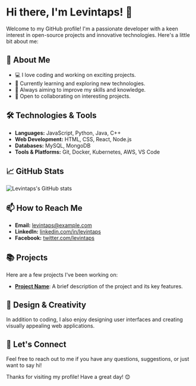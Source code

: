 # Hi there, I'm Levintaps! 👋

Welcome to my GitHub profile! I'm a passionate developer with a keen interest in open-source projects and innovative technologies. Here's a little bit about me:

## 🚀 About Me
- 💻 I love coding and working on exciting projects.
- 🌱 Currently learning and exploring new technologies.
- 🎯 Always aiming to improve my skills and knowledge.
- 🤝 Open to collaborating on interesting projects.

## 🛠️ Technologies & Tools
- **Languages:** JavaScript, Python, Java, C++
- **Web Development:** HTML, CSS, React, Node.js
- **Databases:** MySQL, MongoDB
- **Tools & Platforms:** Git, Docker, Kubernetes, AWS, VS Code

## 📈 GitHub Stats
![Levintaps's GitHub stats](https://github-readme-stats.vercel.app/api?username=Levintaps&show_icons=true&theme=radical)

## 📫 How to Reach Me
- **Email:** [levintaps@example.com](levintaps@gmail.com.com)
- **LinkedIn:** [linkedin.com/in/levintaps](https://linkedin.com/in/levintaps)
- **Facebook:** [twitter.com/levintaps](https://www.facebook.com/jaysonlevin.tapia)

## 📚 Projects
Here are a few projects I've been working on:

- [**Project Name**](https://github.com/Levintaps/FELookwhatchera): A brief description of the project and its key features.

## 🎨 Design & Creativity
In addition to coding, I also enjoy designing user interfaces and creating visually appealing web applications.

## 💬 Let's Connect
Feel free to reach out to me if you have any questions, suggestions, or just want to say hi!

Thanks for visiting my profile! Have a great day! 😊
